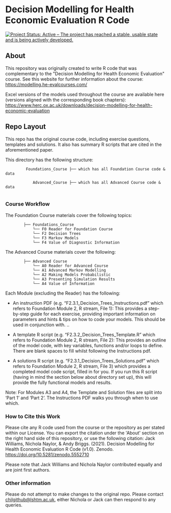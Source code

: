 # Decision Modelling for Health Economic Evaluation R Code

[![Project Status: Active – The project has reached a stable, usable state and is being actively developed.](https://www.repostatus.org/badges/latest/active.svg)](https://www.repostatus.org/#active)
## About

This repository was originally created to write R code that was complementary to the "Decision Modelling for Health Economic Evaluation" course. See this website for further information about the course: https://modelling.he-evalcourses.com/

Excel versions of the models used throughout the course are available here (versions aligned with the corresponding book chapters): https://www.herc.ox.ac.uk/downloads/decision-modelling-for-health-economic-evaluation 


## Repo Layout

This repo has the original course code, including exercise questions, templates and solutions. It also has summary R scripts that are cited in the aforementioned paper.

This directory has the following structure:

```
         Foundations_Course ├── which has all Foundation Course code & data
                            
            Advanced_Course ├── which has all Advanced Course code & data
         
```

### Course Workflow

The Foundation Course materials cover the following topics: 

```
        ├── Foundations_Course 
            └── F0 Reader for Foundation Course 
            └── F2 Decision Trees
            └── F3 Markov Models 
            └── F4 Value of Diagnostic Information                             
```

The Advanced Course materials cover the following:

```
        ├── Advanced Course 
            └── A0 Reader for Advanced Course 
            └── A1 Advanced Markov Modelling
            └── A2 Making Models Probabilistic 
            └── A3 Presenting Simulation Results
            └── A4 Value of Information                               
```

Each Module (excluding the Reader) has the following:

* An instruction PDF (e.g. “F2.3.1_Decision_Trees_Instructions.pdf” which refers to Foundation Module 2, R stream, File 1): This provides a step-by-step guide for each exercise, providing important information on parameters and hints & tips on how to code your models. This should be used in conjunction with. ..

* A template R script (e.g. “F2.3.2_Decision_Trees_Template.R” which refers to Foundation Module 2, R stream, File 2): This provides an outline of the model code, with key variables, functions and/or loops to define. There are blank spaces to fill whilst following the Instructions pdf.

* A solutions R script (e.g. “F2.3.1_Decision_Trees_Solutions.pdf” which refers to Foundation Module 2, R stream, File 3) which provides a completed model code script, filled in for you. If you run this R script (having in mind the section below about directory set up), this will provide the fully functional models and results.

Note: For Modules A3 and A4, the Template and Solution files are split into ‘Part 1’ and ‘Part 2’. The Instructions PDF walks you through when to use which.


### How to Cite this Work

Please cite any R code used from the course or the repository as per stated within our License. You can export the citation under the 'About' section on the right hand side of this repository, or use the following citation: 
Jack Williams, Nichola Naylor, & Andy Briggs. (2021). Decision Modelling for Health Economic Evaluation R Code (v1.0). Zenodo. https://doi.org/10.5281/zenodo.5552710

Please note that Jack Williams and Nichola Naylor contributed equally and are joint first authors. 

### Other information

Please do not attempt to make changes to the original repo. 
Please contact chilgithub@lshtm.ac.uk, either Nichola or Jack can then respond to any queries. 

